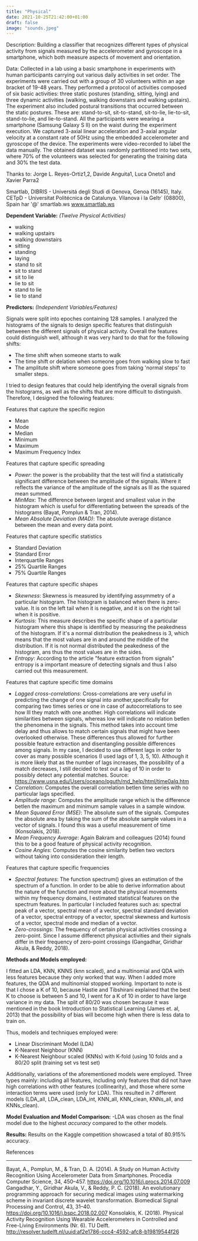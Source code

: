 ```yaml
---
title: "Physical"
date: 2021-10-25T21:42:00+01:00
draft: false
image: "sounds.jpeg"
---
```

Description: Building a classifier that recognizes different types of physical activity from signals measured by the accelerometer and gyroscope in a smartphone, which both measure aspects of movement and orientation. 

Data: Collected in a lab using a basic smartphone in experiments with human participants carrying out various daily activities in set order.
The experiments were carried out with a group of 30 volunteers within an age bracket of 19-48 years. They performed a protocol of activities composed of six basic activities: three static postures (standing, sitting, lying) and three dynamic activities (walking, walking downstairs and walking upstairs). The experiment also included postural transitions that occurred between the static postures. These are: stand-to-sit, sit-to-stand, sit-to-lie, lie-to-sit, stand-to-lie, and lie-to-stand. All the participants were wearing a smartphone (Samsung Galaxy S II) on the waist during the experiment execution. We captured 3-axial linear acceleration and 3-axial angular velocity at a constant rate of 50Hz using the embedded accelerometer and gyroscope of the device. The experiments were video-recorded to label the data manually. The obtained dataset was randomly partitioned into two sets, where 70% of the volunteers was selected for generating the training data and 30% the test data.

Thanks to: 
Jorge L. Reyes-Ortiz1,2, Davide Anguita1, Luca Oneto1 and Xavier Parra2

Smartlab, DIBRIS - Universitá degli Studi di Genova, Genoa (16145), Italy.
CETpD - Universitat Politécnica de Catalunya. Vilanova i la Geltr˙ (08800), Spain har '@' smartlab.ws www.smartlab.ws

**Dependent Variable:** _(Twelve Physical Activities)_  
- walking
- walking upstairs
- walking downstairs
- sitting
- standing
- laying
- stand to sit
- sit to stand
- sit to lie
- lie to sit
- stand to lie
- lie to stand

**Predictors:** _(Independent Variables/Features)_

Signals were split into epoches containing 128 samples. I analyzed the histograms of the signals to design specific features that distinguish betweeen the different signals of physical activity. Overall the features could distinguish well, although it was very hard to do that for the following shifts:
- The time shift when someone starts to walk
- The time shift or delation when someone goes from walking slow to fast
- The amplitute shift where someone goes from taking 'normal steps' to smaller steps. 

I tried to design features that could help identifying the overall signals from the histograms, as well as the shifts that are more difficult to distinguish. Therefore, I designed the following features:

Features that capture the specific region
- Mean
- Mode
- Median
- Minimum
- Maximum
- Maximum Frequency Index

Features that capture specific spreading
- _Power_: the power is the probability that the test will find a statistically significant difference between the amplitude of the signals. Where it reflects the variance of the amplitude of the signals as Ill as the squared mean summed.
- _MinMax_: The difference between largest and smallest value in the histogram which is useful for differentiating between the spreads of the histograms (Bayat, Pomplun & Tran, 2014). 
- _Mean Absolute Deviation (MAD)_: The absolute average distance between the mean and every data point. 

Features that capture specific statistics
- Standard Deviation
- Standard Error
- Interquartile Ranges
- 25% Quartile Ranges
- 75% Quartile Ranges

Features that capture specific shapes
- _Skewness_: Skewness is measured by identifying assymmetry of a particular histogram. The histogram is balanced when there is zero-value. It is on the left tail when it is negative, and it is on the right tail when it is positive. 
- _Kurtosis_: This measure describes the specific shape of a particular histogram where this shape is identified by measuring the peakedness of the histogram. If it's a normal distribution the peakedness is 3, which means that the most values are in and around the middle of the distribution. If it is not normal distributed the peakedness of the histogram, ans thus the most values are in the sides. 
- _Entropy_: According to the article "feature extraction from signals" entropy is a important measure of detecting signals and thus I also carried out this measurement.

Features that capture specific time domains
- _Lagged cross-correlations_: Cross-correlations are very useful in predicting the change of one  signal into another,specifically for comparing two times series or one in case of autocorrelations to see how Ill they match with one another. High correlations will indicate similarities between signals, whereas low will indicate no relation betIen the phenomena in the signals. This method takes into account time delay and thus allows to match certain signals that might have been overlooked otherwise. These differences thus allowed for further possible feature extraction and disentangling possible differences among signals. In my case, I decided to use different lags in order to cover as many possible scenarios (I used lags of 1, 3, 5, 10). Although it is more likely that as the number of lags increases, the possibility of a match decreases, I still decided to test out a lag of 10 in order to possibly detect any potential matches. Source: https://www.usna.edu/Users/oceano/pguth/md_help/html/time0alq.htm
- _Correlation_: Computes the overall correlation betIen time series with no particular lags specified.
- _Amplitude range_: Computes the amplitude range which is the difference betIen the maximum and minimum sample values in a sample window. 
- _Mean Squared Error (MSE)_: The absolute sum of the signals. Computes the absolute area by taking the sum of the absolute sample values in a vector of signals. I found this was a useful measurement of time (Konsolakis, 2018). 
- _Mean Frequency Average_: Again Bakram and colleagues (2014) found this to be a good feature of physical activity recognition.
- _Cosine Angles_: Computes the cosine similarity betIen two vectors without taking into consideration their length. 

Features that capture specific frequencies
- _Spectral features_: The function spectrum() gives an estimation of the spectrum of a function. In order to be able to derive information about the nature of the function and more about the physical movements within my frequency domains, I estimated statistical features on the spectrum features. In particular I included features such as: spectral peak of a vector, spectral mean of a vector, spectral standard deviation of a vector, spectral entropy of a vector, spectral skewness and kurtosis of a vector, spectral mode and median of a vector. 
- _Zero-crossings_: The frequency of certain physical activities crossing a zero-point. Since I assume differenct physical activities and their signals differ in their frequency of zero-point crossings (Gangadhar, Giridhar Akula, & Reddy, 2018). 

**Methods and Models employed:** 

I fitted an LDA, KNN, KNNS (knn scaled), and a multinomial and QDA with less features because they only worked that way. When I added more features, the QDA and multinomial stopped working. Important to note is that I chose a K of 10, because Hastie and Tibshirani explained that the best K to choose is between 5 and 10, I went for a K of 10 in order to have large variance in my data. The split of 80/20 was chosen because it was mentioned in the book Introduction to Statistical Learning (James et. al, 2013) that the possibility of bias will become high when there is less data to train on. 

Thus, models and techniques employed were: 
- Linear Discriminant Model (LDA)
- K-Nearest Neighbour (KNN)
- K-Nearest Neighbour scaled (KNNs)
with K-fold (using 10 folds and a 80/20 split (training set vs test set) 

Additionally, variations of the aforementioned models were employed. Three types mainly: including all features, including only features that did not have high correlations with other features (collinearity), and those where some interaction terms were used (only for LDA). This resulted in 7 different models (LDA_all, LDA_clean, LDA_int, KNN_all, KNN_clean, KNNs_all, and KNNs_clean).

**Model Evaluation and Model Comparison:** 
-LDA was chosen as the final model due to the highest *accuracy* compared to the other models.

**Results:** 
Results on the Kaggle competition showcased a total of 80.915% accuracy.

References
** **
Bayat, A., Pomplun, M., & Tran, D. A. (2014). A Study on Human Activity Recognition Using Accelerometer Data from Smartphones. Procedia Computer Science, 34, 450–457. https://doi.org/10.1016/j.procs.2014.07.009
Gangadhar, Y., Giridhar Akula, V., & Reddy, P. C. (2018). An evolutionary programming approach for securing medical images using watermarking scheme in invariant discrete wavelet transformation. Biomedical Signal Processing and Control, 43, 31–40. https://doi.org/10.1016/j.bspc.2018.02.007
Konsolakis, K. (2018). Physical Activity Recognition Using Wearable Accelerometers in Controlled and Free-Living Environments (Nr. 6). TU Delft. http://resolver.tudelft.nl/uuid:af2e1786-ccc4-4592-afc8-b19819544f26

